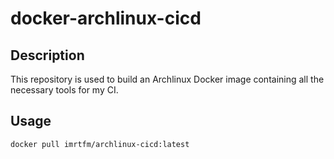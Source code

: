 # docker-archlinux-cicd

## Description

This repository is used to build an Archlinux Docker image containing all the necessary tools for my CI.

## Usage

```console
docker pull imrtfm/archlinux-cicd:latest
```